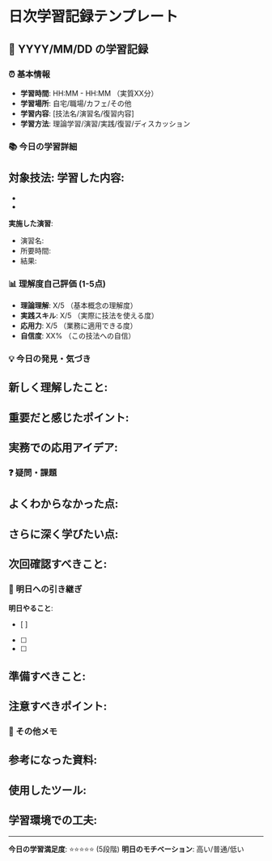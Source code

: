 # 日次学習記録テンプレート

## 📅 YYYY/MM/DD の学習記録

### ⏰ 基本情報
- **学習時間**: HH:MM - HH:MM （実質XX分）
- **学習場所**: 自宅/職場/カフェ/その他
- **学習内容**: [技法名/演習名/復習内容]
- **学習方法**: 理論学習/演習/実践/復習/ディスカッション

### 📚 今日の学習詳細
**対象技法**: 
**学習した内容**:
- 
- 
- 

**実施した演習**:
- 演習名: 
- 所要時間: 
- 結果: 

### 📊 理解度自己評価 (1-5点)
- **理論理解**: X/5 （基本概念の理解度）
- **実践スキル**: X/5 （実際に技法を使える度）
- **応用力**: X/5 （業務に適用できる度）
- **自信度**: XX% （この技法への自信）

### 💡 今日の発見・気づき
**新しく理解したこと**:
- 

**重要だと感じたポイント**:
- 

**実務での応用アイデア**:
- 

### ❓ 疑問・課題
**よくわからなかった点**:
- 

**さらに深く学びたい点**:
- 

**次回確認すべきこと**:
- 

### 🎯 明日への引き継ぎ
**明日やること**:
- [ ] 
- [ ] 
- [ ] 

**準備すべきこと**:
- 

**注意すべきポイント**:
- 

### 📝 その他メモ
**参考になった資料**:
- 

**使用したツール**:
- 

**学習環境での工夫**:
- 

---
**今日の学習満足度**: ⭐⭐⭐⭐⭐ (5段階)
**明日のモチベーション**: 高い/普通/低い
